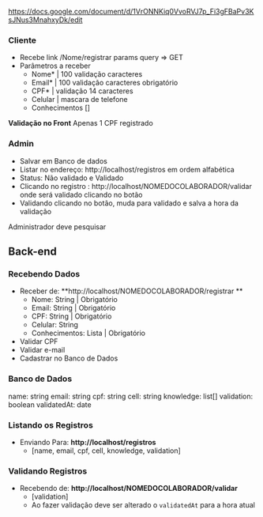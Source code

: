https://docs.google.com/document/d/1VrONNKiq0VvoRVJ7p_Fi3gFBaPv3KsJNus3MnahxyDk/edit

### Cliente
- Recebe link /Nome/registrar params query => GET
- Parâmetros a receber
	- Nome* | 100 validação caracteres
	- Email* | 100 validação caracteres obrigatório
	- CPF* | validação 14 caracteres
	- Celular | mascara de telefone
	- Conhecimentos []

**Validação no Front**
Apenas 1 CPF registrado 

### Admin
- Salvar em Banco de dados
- Listar no endereço: http://localhost/registros em ordem alfabética
- Status: Não validado e Validado
- Clicando no registro : http://localhost/NOMEDOCOLABORADOR/validar onde será validado clicando no botão
- Validando clicando no botão, muda para validado e salva a hora da validação

Administrador deve pesquisar 

## Back-end 

### Recebendo Dados

- Receber de: **http://localhost/NOMEDOCOLABORADOR/registrar  **
	- Nome: String | Obrigatório
	- Email: String | Obrigatório 
	- CPF: String | Obrigatório
	- Celular: String
	- Conhecimentos: Lista | Obrigatório
- Validar CPF
- Validar e-mail
- Cadastrar no Banco de Dados

### Banco de Dados
name: string
email: string
cpf: string
cell: string
knowledge: list[]
validation: boolean
validatedAt: date

### Listando os Registros
- Enviando Para: **http://localhost/registros**
	- [name, email, cpf, cell, knowledge, validation]

### Validando Registros
- Recebendo de: **http://localhost/NOMEDOCOLABORADOR/validar**
	- [validation]
	- Ao fazer validação deve ser alterado o `validatedAt` para a hora atual
